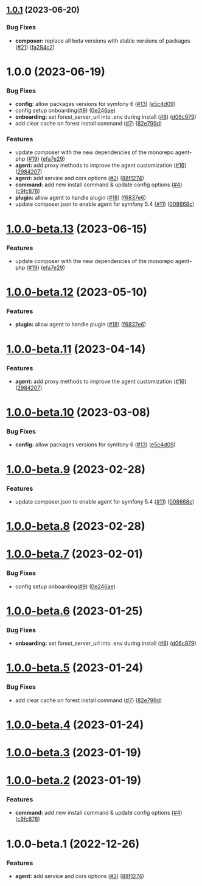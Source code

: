 ## [1.0.1](https://github.com/ForestAdmin/symfony-forestadmin/compare/v1.0.0...v1.0.1) (2023-06-20)


### Bug Fixes

* **composer:** replace all beta versions with stable versions of packages ([#21](https://github.com/ForestAdmin/symfony-forestadmin/issues/21)) ([fa284c2](https://github.com/ForestAdmin/symfony-forestadmin/commit/fa284c296494eb3a6007f6bea9651548b06ad1c6))

# 1.0.0 (2023-06-19)


### Bug Fixes

* **config:** allow packages versions for symfony 6 ([#13](https://github.com/ForestAdmin/symfony-forestadmin/issues/13)) ([e5c4d09](https://github.com/ForestAdmin/symfony-forestadmin/commit/e5c4d09b18a4db051693ed7057c1baf0264d3f77))
* config setup onboarding([#9](https://github.com/ForestAdmin/symfony-forestadmin/issues/9)) ([0e246ae](https://github.com/ForestAdmin/symfony-forestadmin/commit/0e246ae88044e59120c0bacf6a0869487023e12a))
* **onboarding:** set forest_server_url into .env during install  ([#8](https://github.com/ForestAdmin/symfony-forestadmin/issues/8)) ([d06c979](https://github.com/ForestAdmin/symfony-forestadmin/commit/d06c9799147f9bb37f697ab6d78bfb476d7e601c))
* add clear cache on forest install command ([#7](https://github.com/ForestAdmin/symfony-forestadmin/issues/7)) ([82e799d](https://github.com/ForestAdmin/symfony-forestadmin/commit/82e799dd36381d9c11131b6df54470195d212092))


### Features

* update composer with the new dependencies of the monorepo agent-php ([#19](https://github.com/ForestAdmin/symfony-forestadmin/issues/19)) ([efa7e29](https://github.com/ForestAdmin/symfony-forestadmin/commit/efa7e2951d6fb92ac6101a8393fa32072060a84a))
* **agent:** add proxy methods to improve the agent customization ([#16](https://github.com/ForestAdmin/symfony-forestadmin/issues/16)) ([2984207](https://github.com/ForestAdmin/symfony-forestadmin/commit/298420781a621b5962383f069ea414deede77059))
* **agent:** add service and cors options ([#2](https://github.com/ForestAdmin/symfony-forestadmin/issues/2)) ([88f1274](https://github.com/ForestAdmin/symfony-forestadmin/commit/88f12748e689ab1e0523bad790b164888750891e))
* **command:** add new install command & update config options ([#4](https://github.com/ForestAdmin/symfony-forestadmin/issues/4)) ([c9fc878](https://github.com/ForestAdmin/symfony-forestadmin/commit/c9fc8783f60315970477e1604bba3211deebd8c4))
* **plugin:** allow agent to handle plugin ([#18](https://github.com/ForestAdmin/symfony-forestadmin/issues/18)) ([f6837e6](https://github.com/ForestAdmin/symfony-forestadmin/commit/f6837e6929ee356f8784a0214d5bb4733acdcdbb))
* update composer.json to enable agent for symfony 5.4 ([#11](https://github.com/ForestAdmin/symfony-forestadmin/issues/11)) ([008668c](https://github.com/ForestAdmin/symfony-forestadmin/commit/008668c99ceca683e726cf90a57d61cbf269cd8f))

# [1.0.0-beta.13](https://github.com/ForestAdmin/symfony-forestadmin/compare/v1.0.0-beta.12...v1.0.0-beta.13) (2023-06-15)


### Features

* update composer with the new dependencies of the monorepo agent-php ([#19](https://github.com/ForestAdmin/symfony-forestadmin/issues/19)) ([efa7e29](https://github.com/ForestAdmin/symfony-forestadmin/commit/efa7e2951d6fb92ac6101a8393fa32072060a84a))

# [1.0.0-beta.12](https://github.com/ForestAdmin/symfony-forestadmin/compare/v1.0.0-beta.11...v1.0.0-beta.12) (2023-05-10)


### Features

* **plugin:** allow agent to handle plugin ([#18](https://github.com/ForestAdmin/symfony-forestadmin/issues/18)) ([f6837e6](https://github.com/ForestAdmin/symfony-forestadmin/commit/f6837e6929ee356f8784a0214d5bb4733acdcdbb))

# [1.0.0-beta.11](https://github.com/ForestAdmin/symfony-forestadmin/compare/v1.0.0-beta.10...v1.0.0-beta.11) (2023-04-14)


### Features

* **agent:** add proxy methods to improve the agent customization ([#16](https://github.com/ForestAdmin/symfony-forestadmin/issues/16)) ([2984207](https://github.com/ForestAdmin/symfony-forestadmin/commit/298420781a621b5962383f069ea414deede77059))

# [1.0.0-beta.10](https://github.com/ForestAdmin/symfony-forestadmin/compare/v1.0.0-beta.9...v1.0.0-beta.10) (2023-03-08)


### Bug Fixes

* **config:** allow packages versions for symfony 6 ([#13](https://github.com/ForestAdmin/symfony-forestadmin/issues/13)) ([e5c4d09](https://github.com/ForestAdmin/symfony-forestadmin/commit/e5c4d09b18a4db051693ed7057c1baf0264d3f77))

# [1.0.0-beta.9](https://github.com/ForestAdmin/symfony-forestadmin/compare/v1.0.0-beta.8...v1.0.0-beta.9) (2023-02-28)


### Features

* update composer.json to enable agent for symfony 5.4 ([#11](https://github.com/ForestAdmin/symfony-forestadmin/issues/11)) ([008668c](https://github.com/ForestAdmin/symfony-forestadmin/commit/008668c99ceca683e726cf90a57d61cbf269cd8f))

# [1.0.0-beta.8](https://github.com/ForestAdmin/symfony-forestadmin/compare/v1.0.0-beta.7...v1.0.0-beta.8) (2023-02-28)

# [1.0.0-beta.7](https://github.com/ForestAdmin/symfony-forestadmin/compare/v1.0.0-beta.6...v1.0.0-beta.7) (2023-02-01)


### Bug Fixes

* config setup onboarding([#9](https://github.com/ForestAdmin/symfony-forestadmin/issues/9)) ([0e246ae](https://github.com/ForestAdmin/symfony-forestadmin/commit/0e246ae88044e59120c0bacf6a0869487023e12a))

# [1.0.0-beta.6](https://github.com/ForestAdmin/symfony-forestadmin/compare/v1.0.0-beta.5...v1.0.0-beta.6) (2023-01-25)


### Bug Fixes

* **onboarding:** set forest_server_url into .env during install  ([#8](https://github.com/ForestAdmin/symfony-forestadmin/issues/8)) ([d06c979](https://github.com/ForestAdmin/symfony-forestadmin/commit/d06c9799147f9bb37f697ab6d78bfb476d7e601c))

# [1.0.0-beta.5](https://github.com/ForestAdmin/symfony-forestadmin/compare/v1.0.0-beta.4...v1.0.0-beta.5) (2023-01-24)


### Bug Fixes

* add clear cache on forest install command ([#7](https://github.com/ForestAdmin/symfony-forestadmin/issues/7)) ([82e799d](https://github.com/ForestAdmin/symfony-forestadmin/commit/82e799dd36381d9c11131b6df54470195d212092))

# [1.0.0-beta.4](https://github.com/ForestAdmin/symfony-forestadmin/compare/v1.0.0-beta.3...v1.0.0-beta.4) (2023-01-24)

# [1.0.0-beta.3](https://github.com/ForestAdmin/symfony-forestadmin/compare/v1.0.0-beta.2...v1.0.0-beta.3) (2023-01-19)

# [1.0.0-beta.2](https://github.com/ForestAdmin/symfony-forestadmin/compare/v1.0.0-beta.1...v1.0.0-beta.2) (2023-01-19)


### Features

* **command:** add new install command & update config options ([#4](https://github.com/ForestAdmin/symfony-forestadmin/issues/4)) ([c9fc878](https://github.com/ForestAdmin/symfony-forestadmin/commit/c9fc8783f60315970477e1604bba3211deebd8c4))

# 1.0.0-beta.1 (2022-12-26)


### Features

* **agent:** add service and cors options ([#2](https://github.com/ForestAdmin/symfony-forestadmin/issues/2)) ([88f1274](https://github.com/ForestAdmin/symfony-forestadmin/commit/88f12748e689ab1e0523bad790b164888750891e))
